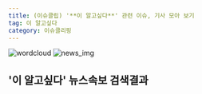 ```yaml
---
title: (이슈클립) '**이 알고싶다**' 관련 이슈, 기사 모아 보기
tag: 이 알고싶다
category: 이슈클리핑
---
```

![wordcloud](https://s3.ap-northeast-2.amazonaws.com/lyrics101-wordcloud/2018-09-30-1538251211.png)
![news_img](https://user-images.githubusercontent.com/42597476/44507050-1206f400-a6e4-11e8-8d98-7ffbfebb353f.png)
## **'**이 알고싶다**'** 뉴스속보 검색결과

